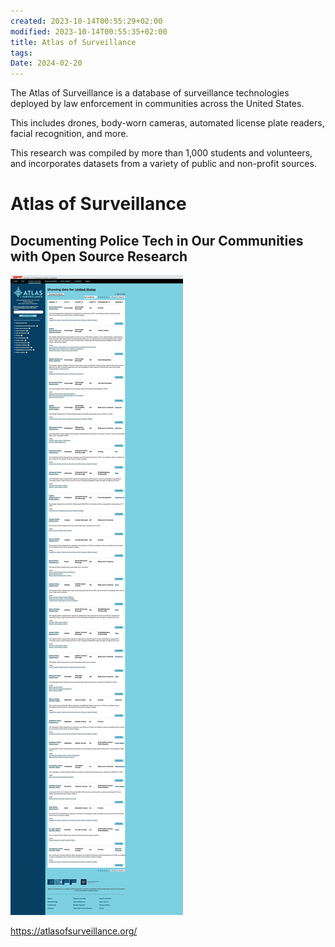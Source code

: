 ```yaml
---
created: 2023-10-14T00:55:29+02:00
modified: 2023-10-14T00:55:35+02:00
title: Atlas of Surveillance
tags: 
Date: 2024-02-20
---
```

The Atlas of Surveillance is a database of surveillance technologies deployed by law enforcement in communities across the United States.

This includes drones, body-worn cameras, automated license plate readers, facial recognition, and more.

This research was compiled by more than 1,000 students and volunteers, and incorporates datasets from a variety of public and non-profit sources.
# Atlas of Surveillance
## Documenting Police Tech in Our Communities with Open Source Research 

![](../_asset/2023-10-14_Documenting%20Police%20Tech%20in%20Our%20Communitieswith%20Open%20Source%20Research_image_1.jpg)

<https://atlasofsurveillance.org/>
